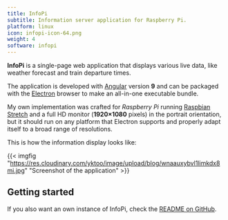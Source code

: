 ```yaml
---
title: InfoPi
subtitle: Information server application for Raspberry Pi.
platform: linux
icon: infopi-icon-64.png
weight: 4
software: infopi
---
```


**InfoPi** is a single-page web application that displays various live data, like weather forecast and train departure times.

The application is developed with [Angular](https://angular.io/) version **9** and can be packaged with the [Electron](https://www.electronjs.org/) browser to make an all-in-one executable bundle.

My own implementation was crafted for *Raspberry Pi* running [Raspbian Stretch](https://www.raspberrypi.org/downloads/raspbian/) and a full HD monitor (**1920×1080** pixels) in the portrait orientation, but it should run on any platform that Electron supports and properly adapt itself to a broad range of resolutions.

This is how the information display looks like:

{{< imgfig "https://res.cloudinary.com/yktoo/image/upload/blog/wnaauxybvl1limkdx8mi.jpg" "Screenshot of the application" >}}

## Getting started

If you also want an own instance of InfoPi, check the [README on GitHub](https://github.com/yktoo/infopi/blob/master/README.md).
